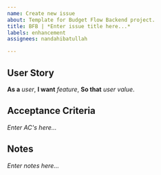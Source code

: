 ```yaml
---
name: Create new issue
about: Template for Budget Flow Backend project.
title: BFB | *Enter issue title here...*
labels: enhancement
assignees: nandahibatullah

---
```


## **User Story**
**As a** *user*,
**I want** *feature*,
**So that** *user value*.

## **Acceptance Criteria**
*Enter AC's here...*

## **Notes**
*Enter notes here...*
